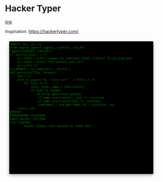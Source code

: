 # Hacker Typer

[link](http://eva-janouskova.cz/hackertyper)

Inspiration: <https://hackertyper.com/>

![Hacker Typer screenshot](./../images/HackerTyperScreenshot.png)